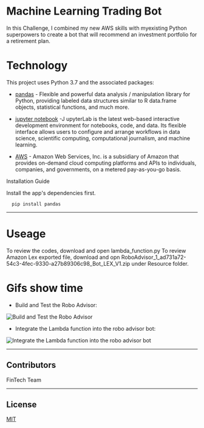 # Machine Learning Trading Bot

In this Challenge, I combined my new AWS skills with myexisting Python superpowers to create a bot that will recommend an investment portfolio for a retirement plan.

# Technology

This project uses Python 3.7 and the associated packages:

* [pandas](https://github.com/pandas-dev/pandas) - Flexible and powerful data analysis / manipulation library for Python, providing labeled data structures similar to R data.frame objects, statistical functions, and much more.

* [jupyter notebook](https://jupyter.org/) -J upyterLab is the latest web-based interactive development environment for notebooks, code, and data. Its flexible interface allows users to configure and arrange workflows in data science, scientific computing, computational journalism, and machine learning.

* [AWS](https://aws.amazon.com/) - Amazon Web Services, Inc. is a subsidiary of Amazon that provides on-demand cloud computing platforms and APIs to individuals, companies, and governments, on a metered pay-as-you-go basis. 


Installation Guide

Install the app's dependencies first.

```
  pip install pandas

```
---
# Useage

To review the codes, download and open lambda_function.py 
To review Amazon Lex exported file, download and opn RoboAdvisor_1_ad731a72-54c3-4fec-9330-a27b89306c98_Bot_LEX_V1.zip under Resource folder.


# Gifs show time

* Build and Test the Robo Advisor:

![Build and Test the Robo Advisor](./gif/lex.gif)



* Integrate the Lambda function into the robo advisor bot:

![Integrate the Lambda function into the robo advisor bot](./gif/investment.gif)




---

## Contributors
FinTech Team


---

## License

[MIT](https://choosealicense.com/licenses/mit/)